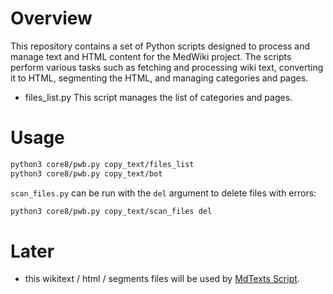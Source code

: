 # Overview
This repository contains a set of Python scripts designed to process and manage text and HTML content for the MedWiki project. The scripts perform various tasks such as fetching and processing wiki text, converting it to HTML, segmenting the HTML, and managing categories and pages.

- files_list.py This script manages the list of categories and pages.

# Usage
```sh
python3 core8/pwb.py copy_text/files_list
python3 core8/pwb.py copy_text/bot
```

`scan_files.py` can be run with the `del` argument to delete files with errors:

```sh
python3 core8/pwb.py copy_text/scan_files del
```

# Later
- this wikitext / html / segments files will be used by [MdTexts Script](https://medwiki.toolforge.org/mdtexts/).

